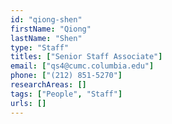 ```yaml
---
id: "qiong-shen"
firstName: "Qiong"
lastName: "Shen"
type: "Staff"
titles: ["Senior Staff Associate"]
email: ["qs4@cumc.columbia.edu"]
phone: ["(212) 851-5270"]
researchAreas: []
tags: ["People", "Staff"]
urls: []
---
```

